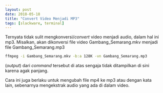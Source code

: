 ```yaml
---
layout: post
date: 2018-05-18
title: "Convert Video Menjadi MP3"
tags: [slackware, terminal]
---
```


Ternyata tidak sulit mengkonversi/_convert_ video menjadi audio, dalam hal ini mp3. Misalkan, akan dikonversi file video Gambang_Semarang.mkv menjadi file Gambang_Semarang.mp3

```bash
ffmpeg -i Gambang_Semarang.mkv -b:a 128K -vn Gambang_Semarang.mp3
```

(_output_) dari _command_ tersebut di atas sengaja tidak ditampilkan di sini karena agak panjang. 

Cara ini juga berlaku untuk mengubah file mp4 ke mp3 atau dengan kata lain, sebenarnya mengekstrak audio yang ada di dalam video.
